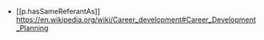 

- [[p.hasSameReferantAs]] https://en.wikipedia.org/wiki/Career_development#Career_Development_Planning
